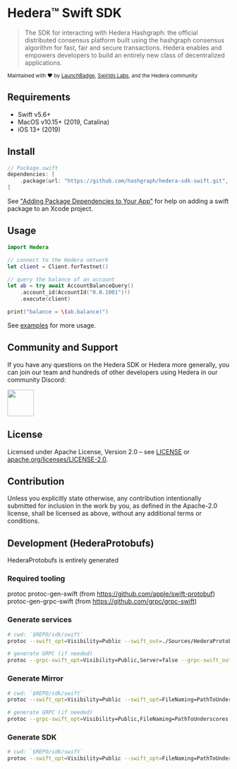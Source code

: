 # Hedera™ Swift SDK

> The SDK for interacting with Hedera Hashgraph: the official distributed
> consensus platform built using the hashgraph consensus algorithm for fast,
> fair and secure transactions. Hedera enables and empowers developers to
> build an entirely new class of decentralized applications.

<sub>Maintained with ❤️ by <a href="https://launchbadge.com" target="_blank">LaunchBadge</a>, <a href="https://www.swirlds.com/" target="_blank">Swirlds Labs</a>, and the Hedera community</sub>

## Requirements

- Swift v5.6+
- MacOS v10.15+ (2019, Catalina)
- iOS 13+ (2019)

## Install

```swift
// Package.swift
dependencies: [
    .package(url: "https://github.com/hashgraph/hedera-sdk-swift.git", from: "0.1.0")
]
```

See ["Adding Package Dependencies to Your App"](https://developer.apple.com/documentation/swift_packages/adding_package_dependencies_to_your_app) for help on
adding a swift package to an Xcode project.

## Usage

```swift
import Hedera

// connect to the Hedera network
let client = Client.forTestnet()

// query the balance of an account
let ab = try await AccountBalanceQuery()
    .account_id(AccountId("0.0.1001")!)
    .execute(client)

print("balance = \(ab.balance)")
```

See [examples](./Examples) for more usage.

## Community and Support

If you have any questions on the Hedera SDK or Hedera more generally,
you can join our team and hundreds of other developers using Hedera in our
community Discord:

<a href="https://hedera.com/discord" target="_blank">
  <img alt="" src="https://user-images.githubusercontent.com/753919/167244200-b95cd3a6-6256-4eaf-b9b4-f1f192341485.png" height="60">
</a>

## License

Licensed under Apache License,
Version 2.0 – see [LICENSE](LICENSE)
or [apache.org/licenses/LICENSE-2.0](http://www.apache.org/licenses/LICENSE-2.0).

## Contribution

Unless you explicitly state otherwise, any contribution intentionally submitted
for inclusion in the work by you, as defined in the Apache-2.0 license, shall be
licensed as above, without any additional terms or conditions.

## Development (HederaProtobufs)

HederaProtobufs is entirely generated

### Required tooling
protoc
protoc-gen-swift (from https://github.com/apple/swift-protobuf)
protoc-gen-grpc-swift (from https://github.com/grpc/grpc-swift)

### Generate services
```bash
# cwd: `$REPO/sdk/swift`
protoc --swift_opt=Visibility=Public --swift_out=./Sources/HederaProtobufs/Services --proto_path=../../protobufs/services ../../protobufs/services/*

# generate GRPC (if needed)
protoc --grpc-swift_opt=Visibility=Public,Server=false --grpc-swift_out=./Sources/HederaProtobufs/Services --proto_path=../../protobufs/services ../../protobufs/services/*
```

### Generate Mirror
```bash
# cwd: `$REPO/sdk/swift`
protoc --swift_opt=Visibility=Public --swift_opt=FileNaming=PathToUnderscores --swift_out=./Sources/HederaProtobufs/Mirror -I=../../protobufs/mirror -I=../../protobufs/services ../../protobufs/mirror/*

# generate GRPC (if needed)
protoc --grpc-swift_opt=Visibility=Public,FileNaming=PathToUnderscores,Server=false --grpc-swift_out=./Sources/HederaProtobufs/Mirror -I=../../protobufs/mirror -I=../../protobufs/services ../../protobufs/mirror/*
```

### Generate SDK
```bash
# cwd: `$REPO/sdk/swift`
protoc --swift_opt=Visibility=Public --swift_opt=FileNaming=PathToUnderscores --swift_out=./Sources/HederaProtobufs/Sdk -I=../../protobufs/sdk -I=../../protobufs/services ../../protobufs/sdk/*
```
